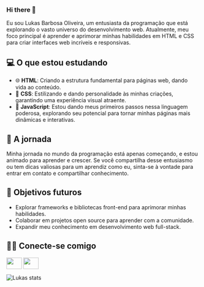 ### Hi there 👋

Eu sou Lukas Barbosa Oliveira, um entusiasta da programação que está explorando o vasto universo do desenvolvimento web. Atualmente, meu foco principal é aprender e aprimorar minhas habilidades em HTML e CSS para criar interfaces web incríveis e responsivas.

## 💻 O que estou estudando

- 🌐 **HTML**: Criando a estrutura fundamental para páginas web, dando vida ao conteúdo.
- 🎨 **CSS**: Estilizando e dando personalidade às minhas criações, garantindo uma experiência visual atraente.
- 🚀 **JavaScript**: Estou dando meus primeiros passos nessa linguagem poderosa, explorando seu potencial para tornar minhas páginas mais dinâmicas e interativas.

## 🌱 A jornada

Minha jornada no mundo da programação está apenas começando, e estou animado para aprender e crescer. Se você compartilha desse entusiasmo ou tem dicas valiosas para um aprendiz como eu, sinta-se à vontade para entrar em contato e compartilhar conhecimento.


## 🚀 Objetivos futuros

- Explorar frameworks e bibliotecas front-end para aprimorar minhas habilidades.
- Colaborar em projetos open source para aprender com a comunidade.
- Expandir meu conhecimento em desenvolvimento web full-stack.

## 👨‍💻 Conecte-se comigo

 <a href="https://www.linkedin.com/public-profile/settings?trk=d_flagship3_profile_self_view_public_profile" target="blank"><img align="center" src="https://cdn.jsdelivr.net/npm/simple-icons@3.0.1/icons/linkedin.svg" alt="" height="30" width="40" /></a>  <a href="https://www.instagram.com/_.lb99/" target="blank"><img align="center" src="https://cdn.jsdelivr.net/npm/simple-icons@3.0.1/icons/instagram.svg" alt="" height="30" width="40" /></a>
 
 


![Lukas stats](https://github-readme-stats.vercel.app/api?username=barbosalukas&show_icons=true&theme=transparent)
